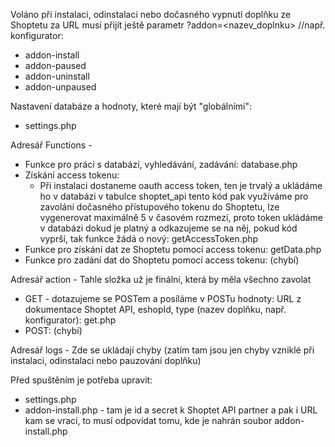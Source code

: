 Voláno při instalaci, odinstalaci nebo dočasného vypnutí doplňku ze Shoptetu
za URL musí přijít ještě parametr ?addon=<nazev_doplnku> //např. konfigurator:
- addon-install
- addon-paused
- addon-uninstall
- addon-unpaused

Nastavení databáze a hodnoty, které mají být "globálními":
- settings.php

Adresář Functions -
- Funkce pro práci s databází, vyhledávání, zadávání: database.php
- Získání access tokenu:
    - Při instalaci dostaneme oauth access token, ten je trvalý a ukládáme ho v databázi v tabulce shoptet_api
tento kód pak využíváme pro zavolání dočasného přístupového tokenu do Shoptetu, lze vygenerovat maximálně 5 v časovém rozmezí, proto token ukládáme v databázi dokud je platný a odkazujeme se na něj, pokud kód vyprší, tak funkce žádá o nový: getAccessToken.php
- Funkce pro získání dat ze Shoptetu pomocí access tokenu: getData.php
- Funkce pro zadání dat do Shoptetu pomocí access tokenu: (chybí)

Adresář action - Tahle složka už je finální, která by měla všechno zavolat
- GET - dotazujeme se POSTem a posíláme v POSTu hodnoty: URL z dokumentace Shoptet API, eshopId, type (nazev doplňku, např. konfigurator): get.php
- POST: (chybí)

Adresář logs - Zde se ukládají chyby (zatím tam jsou jen chyby vzniklé při instalaci, odinstalaci nebo pauzování doplňku)


Před spuštěním je potřeba upravit:
- settings.php
- addon-install.php - tam je id a secret k Shoptet API partner a pak i URL kam se vrací, to musí odpovídat tomu, kde je nahrán soubor addon-install.php
